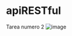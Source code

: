 # apiRESTful
Tarea numero 2
![image](https://github.com/dennyscontreras/apiRESTful/assets/69157457/0274ecda-93c1-4c19-814e-9db4edfb677d)

